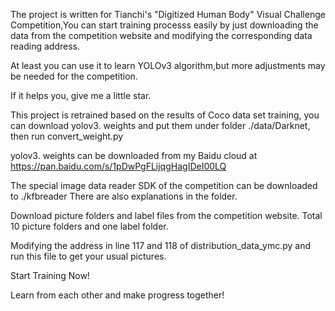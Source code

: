 The project is written for Tianchi's "Digitized Human Body" Visual Challenge Competition,You can start training processs easily by just downloading the data from the competition website and modifying the corresponding data reading address.

At least you can use it to learn YOLOv3 algorithm,but more adjustments may be needed for the competition.

If it helps you, give me a little star.

This project is retrained based on the results of Coco data set training, you can download yolov3. weights and put them under  folder 
./data/Darknet, then run convert_weight.py

yolov3. weights can be downloaded from my Baidu cloud at https://pan.baidu.com/s/1pDwPgFLijqgHagIDeI00LQ

The special image data reader SDK of the competition can be downloaded to ./kfbreader
There are also explanations in the folder.

Download picture folders and label files from the competition website. Total 10 picture folders and one label folder.

Modifying the address in line 117 and 118 of distribution_data_ymc.py and run this file to get your usual pictures.

Start Training Now!

Learn from each other and make progress together!



